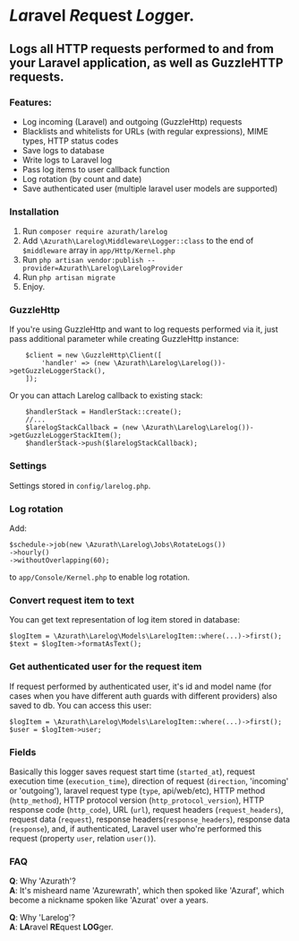 # *La*ravel *Re*quest *Log*ger.

## Logs all HTTP requests performed to and from your Laravel application, as well as GuzzleHTTP requests.

### Features: 
+ Log incoming (Laravel) and outgoing (GuzzleHttp) requests
+ Blacklists and whitelists for URLs (with regular expressions), MIME types, HTTP status codes
+ Save logs to database
+ Write logs to Laravel log
+ Pass log items to user callback function
+ Log rotation (by count and date)
+ Save authenticated user (multiple laravel user models are supported)

### Installation
1. Run `composer require azurath/larelog`
2. Add `\Azurath\Larelog\Middleware\Logger::class` to the end of `$middleware` array in `app/Http/Kernel.php`
3. Run `php artisan vendor:publish --provider=Azurath\Larelog\LarelogProvider`
4. Run `php artisan migrate`
5. Enjoy.

### GuzzleHttp
If you're using GuzzleHttp and want to log requests performed via it, just pass additional parameter while creating GuzzleHttp instance:
```
    $client = new \GuzzleHttp\Client([
        'handler' => (new \Azurath\Larelog\Larelog())->getGuzzleLoggerStack(),
    ]);
```
Or you can attach Larelog callback to existing stack:
```
    $handlerStack = HandlerStack::create();
    //...
    $larelogStackCallback = (new \Azurath\Larelog\Larelog())->getGuzzleLoggerStackItem();
    $handlerStack->push($larelogStackCallback);    
```

### Settings
Settings stored in `config/larelog.php`.

### Log rotation
Add:  
```
$schedule->job(new \Azurath\Larelog\Jobs\RotateLogs())
->hourly()
->withoutOverlapping(60);
```  
to `app/Console/Kernel.php` to enable log rotation.

### Convert request item to text
You can get text representation of log item stored in database:
```
$logItem = \Azurath\Larelog\Models\LarelogItem::where(...)->first();
$text = $logItem->formatAsText();
```
### Get authenticated user for the request item
If request performed by authenticated user, it's id and model name (for cases when you have different auth guards with different providers) also saved to db.
You can access this user:
```
$logItem = \Azurath\Larelog\Models\LarelogItem::where(...)->first();
$user = $logItem->user;
```
### Fields
Basically this logger saves request start time (`started_at`), request execution time (`execution_time`), direction of request (`direction`, 'incoming' or 'outgoing'), laravel request type (`type`, api/web/etc), HTTP method (`http_method`), HTTP protocol version (`http_protocol_version`), HTTP response code (`http_code`), URL (`url`), request headers (`request_headers`), request data (`request`), response headers(`response_headers`), response data (`response`), and, if authenticated, Laravel user who're performed this request (property `user`, relation `user()`).

### FAQ
**Q**: Why 'Azurath'?\
**A**: It's misheard name 'Azurewrath', which then spoked like 'Azuraf', which become a nickname spoken like 'Azurat' over a years.

**Q**: Why 'Larelog'?\
**A**: **LA**ravel **RE**quest **LOG**ger.
